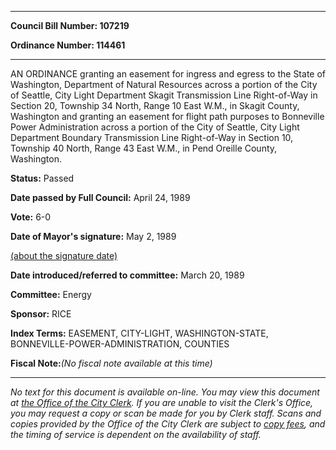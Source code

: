 

********

**Council Bill Number: 107219**
   
**Ordinance Number: 114461**
********

 AN ORDINANCE granting an easement for ingress and egress to the State of Washington, Department of Natural Resources across a portion of the City of Seattle, City Light Department Skagit Transmission Line Right-of-Way in Section 20, Township 34 North, Range 10 East W.M., in Skagit County, Washington and granting an easement for flight path purposes to Bonneville Power Administration across a portion of the City of Seattle, City Light Department Boundary Transmission Line Right-of-Way in Section 10, Township 40 North, Range 43 East W.M., in Pend Oreille County, Washington.

**Status:** Passed
   
**Date passed by Full Council:** April 24, 1989
   
**Vote:** 6-0
   
**Date of Mayor's signature:** May 2, 1989
   
[(about the signature date)](/~public/approvaldate.htm)
   
   
   
**Date introduced/referred to committee:** March 20, 1989
   
**Committee:** Energy
   
**Sponsor:** RICE
   
   
**Index Terms:** EASEMENT, CITY-LIGHT, WASHINGTON-STATE, BONNEVILLE-POWER-ADMINISTRATION, COUNTIES

**Fiscal Note:**_(No fiscal note available at this time)_
********

_No text for this document is available on-line. You may view this document at [the Office of the City Clerk](http://www.seattle.gov/leg/clerk/contactUs.htm). If you are unable to visit the Clerk's Office, you may request a copy or scan be made for you by Clerk staff. Scans and copies provided by the Office of the City Clerk are subject to [copy fees](http://clerk.seattle.gov/~public/clerkfees.htm), and the timing of service is dependent on the availability of staff._

